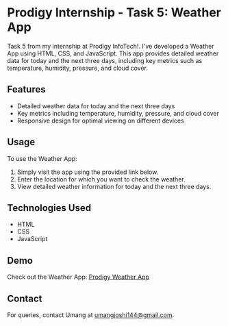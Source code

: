 # Prodigy Internship - Task 5: Weather App

Task 5 from my internship at Prodigy InfoTech!. I've developed a Weather App using HTML, CSS, and JavaScript. 
This app provides detailed weather data for today and the next three days, including key metrics such as temperature, humidity, pressure, and cloud cover.

## Features
- Detailed weather data for today and the next three days
- Key metrics including temperature, humidity, pressure, and cloud cover
- Responsive design for optimal viewing on different devices

## Usage
To use the Weather App:
1. Simply visit the app using the provided link below.
2. Enter the location for which you want to check the weather.
3. View detailed weather information for today and the next three days.

## Technologies Used
- HTML
- CSS
- JavaScript

## Demo
Check out the Weather App: [Prodigy Weather App](https://umang-exe.github.io/PRODIGY_WD_05/)

## Contact
For queries, contact Umang at umangjoshi144@gmail.com.
